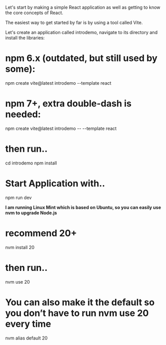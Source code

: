 Let's start by making a simple React application as well as getting to know the core concepts of React.

The easiest way to get started by far is by using a tool called Vite.

Let's create an application called introdemo, navigate to its directory and install the libraries:

# npm 6.x (outdated, but still used by some):
npm create vite@latest introdemo --template react

# npm 7+, extra double-dash is needed:
npm create vite@latest introdemo -- --template react

# then run..
cd introdemo
npm install

# Start Application with..
npm run dev

**I am running Linux Mint which is based on Ubuntu, so you can easily use nvm to upgrade Node.js**

# recommend 20+
nvm install 20

# then run..
nvm use 20

# You can also make it the default so you don’t have to run nvm use 20 every time
nvm alias default 20

